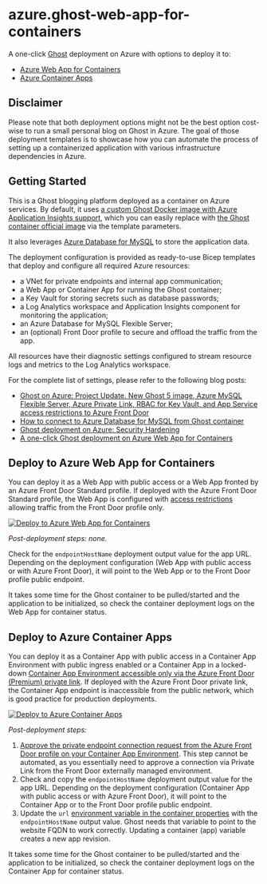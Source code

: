 # azure.ghost-web-app-for-containers

A one-click [Ghost](https://ghost.org/) deployment on Azure with options to deploy it to:

* [Azure Web App for Containers](https://azure.microsoft.com/en-us/services/app-service/containers/)
* [Azure Container Apps](https://azure.microsoft.com/en-us/products/container-apps/)

## Disclaimer

Please note that both deployment options might not be the best option cost-wise to run a small personal blog on Ghost in Azure.
The goal of those deployment templates is to showcase how you can automate the process of setting up a containerized application with various infrastructure dependencies in Azure.

## Getting Started

This is a Ghost blogging platform deployed as a container on Azure services. By default, it uses [a custom Ghost Docker image with Azure Application Insights support](https://github.com/andrewmatveychuk/docker-ghost-ai), which you can easily replace with [the Ghost container official image](https://hub.docker.com/_/ghost/) via the template parameters.

It also leverages [Azure Database for MySQL](https://azure.microsoft.com/en-us/services/mysql/) to store the application data.

The deployment configuration is provided as ready-to-use Bicep templates that deploy and configure all required Azure resources:

* a VNet for private endpoints and internal app communication;
* a Web App or Container App for running the Ghost container;
* a Key Vault for storing secrets such as database passwords;
* a Log Analytics workspace and Application Insights component for monitoring the application;
* an Azure Database for MySQL Flexible Server;
* an (optional) Front Door profile to secure and offload the traffic from the app.

All resources have their diagnostic settings configured to stream resource logs and metrics to the Log Analytics workspace.

For the complete list of settings, please refer to the following blog posts:

* [Ghost on Azure: Project Update. New Ghost 5 image, Azure MySQL Flexible Server, Azure Private Link, RBAC for Key Vault, and App Service access restrictions to Azure Front Door](https://andrewmatveychuk.com/ghost-on-azure-project-update/)
* [How to connect to Azure Database for MySQL from Ghost container](https://andrewmatveychuk.com/how-to-connect-to-azure-database-for-mysql-from-ghost-container/)
* [Ghost deployment on Azure: Security Hardening](https://andrewmatveychuk.com/ghost-deployment-on-azure-security-hardening/)
* [A one-click Ghost deployment on Azure Web App for Containers](https://andrewmatveychuk.com/a-one-click-ghost-deployment-on-azure-web-app-for-containers/)

## Deploy to Azure Web App for Containers

You can deploy it as a Web App with public access or a Web App fronted by an Azure Front Door Standard profile. If deployed with the Azure Front Door Standard profile, the Web App is configured with [access restrictions](https://learn.microsoft.com/en-us/azure/app-service/overview-access-restrictions) allowing traffic from the Front Door profile only.

[![Deploy to Azure Web App for Containers](https://aka.ms/deploytoazurebutton)](https://portal.azure.com/#create/Microsoft.Template/uri/https%3A%2F%2Fraw.githubusercontent.com%2Fandrewmatveychuk%2Fazure.ghost-web-app-for-containers%2Fmaster%2Fghost-as-webapp.json)

*Post-deployment steps: none.*

Check for the `endpointHostName` deployment output value for the app URL. Depending on the deployment configuration (Web App with public access or with Azure Front Door), it will point to the Web App or to the Front Door profile public endpoint.

It takes some time for the Ghost container to be pulled/started and the application to be initialized, so check the container deployment logs on the Web App for container status.

## Deploy to Azure Container Apps

You can deploy it as a Container App with public access in a Container App Environment with public ingress enabled or a Container App in a locked-down [Container App Environment accessible only via the Azure Front Door (Premium) private link](https://learn.microsoft.com/en-us/azure/container-apps/how-to-integrate-with-azure-front-door). If deployed with the Azure Front Door private link, the Container App endpoint is inaccessible from the public network, which is good practice for production deployments.

[![Deploy to Azure Container Apps](https://aka.ms/deploytoazurebutton)](https://portal.azure.com/#create/Microsoft.Template/uri/https%3A%2F%2Fraw.githubusercontent.com%2Fandrewmatveychuk%2Fazure.ghost-web-app-for-containers%2Fmaster%2Fghost-as-containerapp.json)

*Post-deployment steps:*

1) [Approve the private endpoint connection request from the Azure Front Door profile on your Container App Environment](https://learn.microsoft.com/en-us/azure/container-apps/how-to-integrate-with-azure-front-door?pivots=azure-portal#approve-the-private-endpoint-connection-request). This step cannot be automated, as you essentially need to approve a connection via Private Link from the Front Door externally managed environment.
2) Check and copy the `endpointHostName` deployment output value for the app URL. Depending on the deployment configuration (Container App with public access or with Azure Front Door), it will point to the Container App or to the Front Door profile public endpoint.
3) Update the `url` [environment variable in the container properties](https://learn.microsoft.com/en-us/azure/container-apps/environment-variables) with the `endpointHostName` output value. Ghost needs that variable to point to the website FQDN to work correctly. Updating a container (app) variable creates a new app revision.

It takes some time for the Ghost container to be pulled/started and the application to be initialized, so check the container deployment logs on the Container App for container status.
